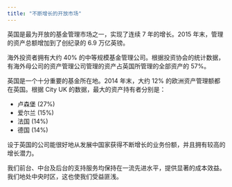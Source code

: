 ```yaml
---
title: "不断增长的开放市场"
---
```

英国是最为开放的基金管理市场之一，实现了连续 7 年的增长。2015 年末，管理的资产总额增加到了创纪录的 6.9 万亿英镑。

海外投资者拥有大约 40% 的中等规模基金管理公司。根据投资协会的统计数据，有海外母公司的资产管理公司管理的资产占英国所管理的全部资产的 57%。


英国是一个十分重要的基金所在地。2014 年末，大约 12% 的欧洲资产管理额都在英国。根据 City UK 的数据，最大的资产持有者分别是：
- 卢森堡 (27%)
- 爱尔兰 (15%)
- 法国 (14%)
- 德国 (14%)

设于英国的公司能很好地从发展中国家获得不断增长的业务份额，并且拥有较高的增长潜力。

我们前台、中台及后台的支持服务均保持在一流先进水平，提供显著的成本效益。我们地处中央时区，这也使我们受益匪浅。

